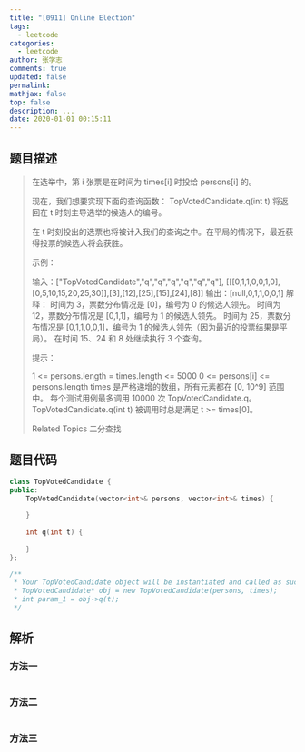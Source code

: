 ```yaml
---
title: "[0911] Online Election"
tags:
  - leetcode
categories:
  - leetcode
author: 张学志
comments: true
updated: false
permalink:
mathjax: false
top: false
description: ...
date: 2020-01-01 00:15:11
---
```


## 题目描述

> 在选举中，第 i 张票是在时间为 times[i] 时投给 persons[i] 的。 
> 
> 现在，我们想要实现下面的查询函数： TopVotedCandidate.q(int t) 将返回在 t 时刻主导选举的候选人的编号。 
> 
> 在 t 时刻投出的选票也将被计入我们的查询之中。在平局的情况下，最近获得投票的候选人将会获胜。 
> 
> 示例： 
> 
> 输入：["TopVotedCandidate","q","q","q","q","q","q"], [[[0,1,1,0,0,1,0],[0,5,10,15,20,25,30]],[3],[12],[25],[15],[24],[8]]
> 输出：[null,0,1,1,0,0,1]
> 解释：
> 时间为 3，票数分布情况是 [0]，编号为 0 的候选人领先。
> 时间为 12，票数分布情况是 [0,1,1]，编号为 1 的候选人领先。
> 时间为 25，票数分布情况是 [0,1,1,0,0,1]，编号为 1 的候选人领先（因为最近的投票结果是平局）。
> 在时间 15、24 和 8 处继续执行 3 个查询。
> 
> 
> 
> 
> 提示： 
> 
> 
> 1 <= persons.length = times.length <= 5000 
> 0 <= persons[i] <= persons.length 
> times 是严格递增的数组，所有元素都在 [0, 10^9] 范围中。 
> 每个测试用例最多调用 10000 次 TopVotedCandidate.q。 
> TopVotedCandidate.q(int t) 被调用时总是满足 t >= times[0]。 
> 
> Related Topics 二分查找

## 题目代码

```cpp
class TopVotedCandidate {
public:
    TopVotedCandidate(vector<int>& persons, vector<int>& times) {
        
    }
    
    int q(int t) {
        
    }
};

/**
 * Your TopVotedCandidate object will be instantiated and called as such:
 * TopVotedCandidate* obj = new TopVotedCandidate(persons, times);
 * int param_1 = obj->q(t);
 */
```

## 解析

### 方法一

```cpp

```

### 方法二

```cpp

```

### 方法三

```cpp

```

